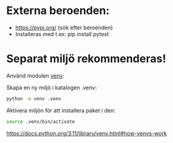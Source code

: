 # Externa beroenden:

- https://pypi.org/ (sök efter beroenden)
- Installeras med t.ex: pip install pytest

# Separat miljö rekommenderas!

Använd modulen [venv][1]:

Skapa en ny miljö i katalogen .venv:

```bash
python -m venv .venv
```

Aktivera miljön för att installera paket i den:

```bash
source .venv/bin/activate
```

https://docs.python.org/3.11/library/venv.html#how-venvs-work


[1]: https://docs.python.org/3.11/library/venv.html
